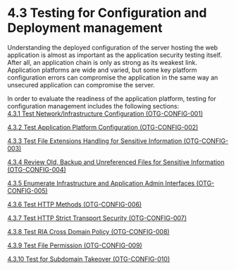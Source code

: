 # 4.3 Testing for Configuration and Deployment management

Understanding the deployed configuration of the server hosting the web application is almost as important as the application security testing itself. After all, an application chain is only as strong as its weakest link. Application platforms are wide and varied, but some key platform configuration errors can compromise the application in the same way an unsecured application can compromise the server.

In order to evaluate the readiness of the application platform, testing for configuration management includes the following sections:\
[4.3.1 Test Network/Infrastructure Configuration (OTG-CONFIG-001) ](4.3.1_Test_Network_Infrastructure_Configuration_OTG-CONFIG-001.md)

[4.3.2 Test Application Platform Configuration (OTG-CONFIG-002) ](4.3.2_Test_Application_Platform_Configuration_OTG-CONFIG-002.md)

[4.3.3 Test File Extensions Handling for Sensitive Information (OTG-CONFIG-003) ](4.3.3_Test_File_Extensions_Handling_for_Sensitive_Information_OTG-CONFIG-003.md)

[4.3.4 Review Old, Backup and Unreferenced Files for Sensitive Information (OTG-CONFIG-004) ](4.3.4_Review_Old_Backup_and_Unreferenced_Files_for_Sensitive_Information_OTG-CONFIG-004.md)

[4.3.5 Enumerate Infrastructure and Application Admin Interfaces (OTG-CONFIG-005) ](4.3.5_Enumerate_Infrastructure_and_Application_Admin_Interfaces_OTG-CONFIG-005.md)

[4.3.6 Test HTTP Methods (OTG-CONFIG-006) ](4.3.6_Test_HTTP_Methods_OTG-CONFIG-006.md)

[4.3.7 Test HTTP Strict Transport Security (OTG-CONFIG-007) ](4.3.7_Test_HTTP_Strict_Transport_Security_OTG-CONFIG-007.md)

[4.3.8 Test RIA Cross Domain Policy (OTG-CONFIG-008) ](4.3.8_Test_RIA_Cross_Domain_Policy_OTG-CONFIG-008.md)

[4.3.9 Test File Permission (OTG-CONFIG-009)](4.3.9_Test_File_Permission_OTG-CONFIG-009.md)

[4.3.10 Test for Subdomain Takeover (OTG-CONFIG-010) ](4.3.10_Test_for_Subdomain_Takeover_OTG-CONFIG-010.md)
